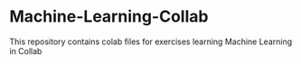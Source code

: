 # Machine-Learning-Collab
This repository contains colab files for exercises learning Machine Learning in Collab
